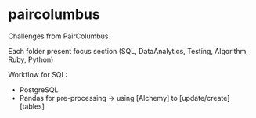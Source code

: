 # paircolumbus
Challenges from PairColumbus

Each folder present focus section (SQL, DataAnalytics, Testing, Algorithm, Ruby, Python)

Workflow for SQL:
- PostgreSQL
- Pandas for pre-processing -> using [Alchemy] to [update/create] [tables]
